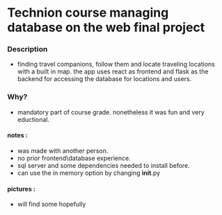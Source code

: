 # Technion course managing database on the web final project

### Description
- finding travel companions, follow them and locate traveling locations with a built in map.
the app uses react as frontend and flask as the backend for accessing the database for locations and users.
### Why?
- mandatory part of course grade.
nonetheless it was fun and very eductional.
#### notes :
- was made with another person.
- no prior frontend\database experience.
- sql server and some dependencies needed to install before.
- can use the in memory option by changing __init__.py
#### pictures :
- will find some hopefully
